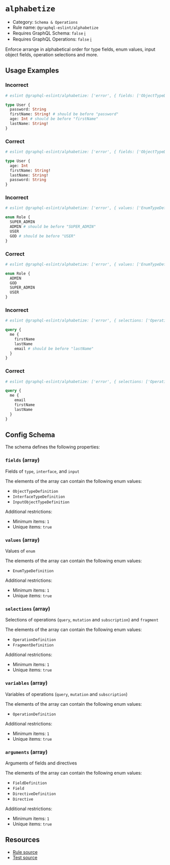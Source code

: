 # `alphabetize`

- Category: `Schema & Operations`
- Rule name: `@graphql-eslint/alphabetize`
- Requires GraphQL Schema: `false` [ℹ️](../../README.md#extended-linting-rules-with-graphql-schema)
- Requires GraphQL Operations: `false` [ℹ️](../../README.md#extended-linting-rules-with-siblings-operations)

Enforce arrange in alphabetical order for type fields, enum values, input object fields, operation selections and more.

## Usage Examples

### Incorrect

```graphql
# eslint @graphql-eslint/alphabetize: ['error', { fields: ['ObjectTypeDefinition'] }]

type User {
  password: String
  firstName: String! # should be before "password"
  age: Int # should be before "firstName"
  lastName: String!
}
```

### Correct

```graphql
# eslint @graphql-eslint/alphabetize: ['error', { fields: ['ObjectTypeDefinition'] }]

type User {
  age: Int
  firstName: String!
  lastName: String!
  password: String
}
```

### Incorrect

```graphql
# eslint @graphql-eslint/alphabetize: ['error', { values: ['EnumTypeDefinition'] }]

enum Role {
  SUPER_ADMIN
  ADMIN # should be before "SUPER_ADMIN"
  USER
  GOD # should be before "USER"
}
```

### Correct

```graphql
# eslint @graphql-eslint/alphabetize: ['error', { values: ['EnumTypeDefinition'] }]

enum Role {
  ADMIN
  GOD
  SUPER_ADMIN
  USER
}
```

### Incorrect

```graphql
# eslint @graphql-eslint/alphabetize: ['error', { selections: ['OperationDefinition'] }]

query {
  me {
    firstName
    lastName
    email # should be before "lastName"
  }
}
```

### Correct

```graphql
# eslint @graphql-eslint/alphabetize: ['error', { selections: ['OperationDefinition'] }]

query {
  me {
    email
    firstName
    lastName
  }
}
```

## Config Schema

The schema defines the following properties:

### `fields` (array)

Fields of `type`, `interface`, and `input`

The elements of the array can contain the following enum values:

- `ObjectTypeDefinition`
- `InterfaceTypeDefinition`
- `InputObjectTypeDefinition`

Additional restrictions:

* Minimum items: `1`
* Unique items: `true`

### `values` (array)

Values of `enum`

The elements of the array can contain the following enum values:

- `EnumTypeDefinition`

Additional restrictions:

* Minimum items: `1`
* Unique items: `true`

### `selections` (array)

Selections of operations (`query`, `mutation` and `subscription`) and `fragment`

The elements of the array can contain the following enum values:

- `OperationDefinition`
- `FragmentDefinition`

Additional restrictions:

* Minimum items: `1`
* Unique items: `true`

### `variables` (array)

Variables of operations (`query`, `mutation` and `subscription`)

The elements of the array can contain the following enum values:

- `OperationDefinition`

Additional restrictions:

* Minimum items: `1`
* Unique items: `true`

### `arguments` (array)

Arguments of fields and directives

The elements of the array can contain the following enum values:

- `FieldDefinition`
- `Field`
- `DirectiveDefinition`
- `Directive`

Additional restrictions:

* Minimum items: `1`
* Unique items: `true`

## Resources

- [Rule source](../../packages/plugin/src/rules/alphabetize.ts)
- [Test source](../../packages/plugin/tests/alphabetize.spec.ts)
